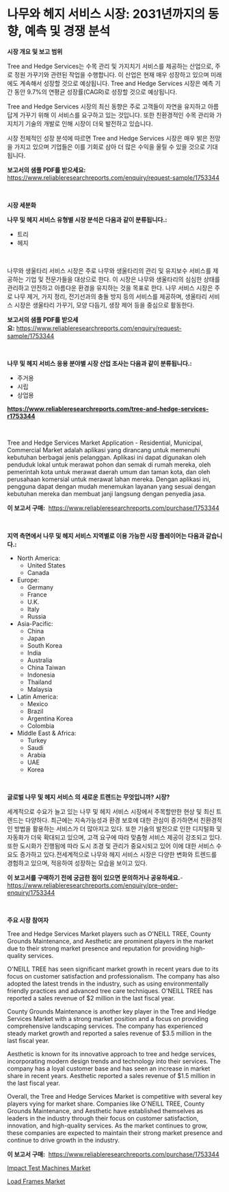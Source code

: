<p><h1>나무와 헤지 서비스 시장: 2031년까지의 동향, 예측 및 경쟁 분석</h1></p><p><strong>시장 개요 및 보고 범위</strong></p>
<p><p>Tree and Hedge Services는 수목 관리 및 가지치기 서비스를 제공하는 산업으로, 주로 정원 가꾸기와 관련된 작업을 수행합니다. 이 산업은 현재 매우 성장하고 있으며 미래에도 계속해서 성장할 것으로 예상됩니다. Tree and Hedge Services 시장은 예측 기간 동안 9.7%의 연평균 성장률(CAGR)로 성장할 것으로 예상됩니다.</p><p>Tree and Hedge Services 시장의 최신 동향은 주로 고객들이 자연을 유지하고 아름답게 가꾸기 위해 이 서비스를 요구하고 있는 것입니다. 또한 친환경적인 수목 관리와 가지치기 기술의 개발로 인해 시장이 더욱 발전하고 있습니다.</p><p>시장 전체적인 성장 분석에 따르면 Tree and Hedge Services 시장은 매우 밝은 전망을 가지고 있으며 기업들은 이를 기회로 삼아 더 많은 수익을 올릴 수 있을 것으로 기대됩니다.</p></p>
<p><strong>보고서의 샘플 PDF를 받으세요:</strong> <a href="https://www.reliableresearchreports.com/enquiry/request-sample/1753344">https://www.reliableresearchreports.com/enquiry/request-sample/1753344</a></p>
<p>&nbsp;</p>
<p><strong>시장 세분화</strong></p>
<p><strong>나무 및 헤지 서비스 유형별 시장 분석은 다음과 같이 분류됩니다.:</strong></p>
<p><ul><li>트리</li><li>헤지</li></ul></p>
<p>&nbsp;</p>
<p><p>나무와 생울타리 서비스 시장은 주로 나무와 생울타리의 관리 및 유지보수 서비스를 제공하는 기업 및 전문가들을 대상으로 한다. 이 시장은 나무와 생울타리의 심심한 상태를 관리하고 안전하고 아름다운 환경을 유지하는 것을 목표로 한다. 나무 서비스 시장은 주로 나무 제거, 가지 정리, 전기선과의 충돌 방지 등의 서비스를 제공하며, 생울타리 서비스 시장은 생울타리 가꾸기, 모양 다듬기, 생장 제어 등을 중심으로 활동한다.</p></p>
<p><strong>보고서의 샘플 PDF를 받으세요:</strong>&nbsp;<a href="https://www.reliableresearchreports.com/enquiry/request-sample/1753344">https://www.reliableresearchreports.com/enquiry/request-sample/1753344</a></p>
<p>&nbsp;</p>
<p><strong> 나무 및 헤지 서비스 응용 분야별 시장 산업 조사는 다음과 같이 분류됩니다.:</strong></p>
<p><ul><li>주거용</li><li>시립</li><li>상업용</li></ul></p>
<p><strong><a href="https://www.reliableresearchreports.com/tree-and-hedge-services-r1753344">https://www.reliableresearchreports.com/tree-and-hedge-services-r1753344</a></strong></p>
<p>&nbsp;</p>
<p><p>Tree and Hedge Services Market Application - Residential, Municipal, Commercial Market adalah aplikasi yang dirancang untuk memenuhi kebutuhan berbagai jenis pelanggan. Aplikasi ini dapat digunakan oleh penduduk lokal untuk merawat pohon dan semak di rumah mereka, oleh pemerintah kota untuk merawat daerah umum dan taman kota, dan oleh perusahaan komersial untuk merawat lahan mereka. Dengan aplikasi ini, pengguna dapat dengan mudah menemukan layanan yang sesuai dengan kebutuhan mereka dan membuat janji langsung dengan penyedia jasa.</p></p>
<p><strong>이 보고서 구매:</strong>&nbsp; <a href="https://www.reliableresearchreports.com/purchase/1753344">https://www.reliableresearchreports.com/purchase/1753344</a></p>
<p>&nbsp;</p>
<p><strong>지역 측면에서 나무 및 헤지 서비스 지역별로 이용 가능한 시장 플레이어는 다음과 같습니다.:</strong></p>
<p><ul>
    <li>
        North America:
        <ul>
            <li>United States</li>
            <li>Canada</li>
        </ul>
    </li>
    <li>
        Europe:
        <ul>
            <li>Germany</li>
            <li>France</li>
            <li>U.K.</li>
            <li>Italy</li>
            <li>Russia</li>
        </ul>
    </li>
    <li>
        Asia-Pacific:
        <ul>
            <li>China</li>
            <li>Japan</li>
            <li>South Korea</li>
            <li>India</li>
            <li>Australia</li>
            <li>China Taiwan</li>
            <li>Indonesia</li>
            <li>Thailand</li>
            <li>Malaysia</li>
        </ul>
    </li>
    <li>
        Latin America:
        <ul>
            <li>Mexico</li>
            <li>Brazil</li>
            <li>Argentina Korea</li>
            <li>Colombia</li>
        </ul>
    </li>
    <li>
        Middle East & Africa:
        <ul>
            <li>Turkey</li>
            <li>Saudi</li>
            <li>Arabia</li>
            <li>UAE</li>
            <li>Korea</li>
        </ul>
    </li>
    </ul></p>
<p>&nbsp;</p>
<p><strong>글로벌 나무 및 헤지 서비스 의 새로운 트렌드는 무엇입니까? 시장?</strong></p>
<p><p>세계적으로 수요가 늘고 있는 나무 및 헤지 서비스 시장에서 주목할만한 현상 및 최신 트렌드는 다양하다. 최근에는 지속가능성과 환경 보호에 대한 관심이 증가하면서 친환경적인 방법을 활용하는 서비스가 더 많아지고 있다. 또한 기술의 발전으로 인한 디지털화 및 자동화가 더욱 확대되고 있으며, 고객 요구에 따라 맞춤형 서비스 제공이 강조되고 있다. 또한 도시화가 진행됨에 따라 도시 조경 및 관리가 중요시되고 있어 이에 대한 서비스 수요도 증가하고 있다.전세계적으로 나무와 헤지 서비스 시장은 다양한 변화와 트렌드를 경험하고 있으며, 적응하여 성장하는 모습을 보이고 있다.</p></p>
<p><strong>이 보고서를 구매하기 전에 궁금한 점이 있으면 문의하거나 공유하세요.</strong>- <a href="https://www.reliableresearchreports.com/enquiry/pre-order-enquiry/1753344">https://www.reliableresearchreports.com/enquiry/pre-order-enquiry/1753344</a></p>
<p>&nbsp;</p>
<p><strong>주요 시장 참여자</strong></p>
<p><p>Tree and Hedge Services Market players such as O'NEILL TREE, County Grounds Maintenance, and Aesthetic are prominent players in the market due to their strong market presence and reputation for providing high-quality services.</p><p>O'NEILL TREE has seen significant market growth in recent years due to its focus on customer satisfaction and professionalism. The company has also adopted the latest trends in the industry, such as using environmentally friendly practices and advanced tree care techniques. O'NEILL TREE has reported a sales revenue of $2 million in the last fiscal year.</p><p>County Grounds Maintenance is another key player in the Tree and Hedge Services Market with a strong market position and a focus on providing comprehensive landscaping services. The company has experienced steady market growth and reported a sales revenue of $3.5 million in the last fiscal year.</p><p>Aesthetic is known for its innovative approach to tree and hedge services, incorporating modern design trends and technology into their services. The company has a loyal customer base and has seen an increase in market share in recent years. Aesthetic reported a sales revenue of $1.5 million in the last fiscal year.</p><p>Overall, the Tree and Hedge Services Market is competitive with several key players vying for market share. Companies like O'NEILL TREE, County Grounds Maintenance, and Aesthetic have established themselves as leaders in the industry through their focus on customer satisfaction, innovation, and high-quality services. As the market continues to grow, these companies are expected to maintain their strong market presence and continue to drive growth in the industry.</p></p>
<p><strong>이 보고서 구매:</strong>&nbsp;&nbsp;<a href="https://www.reliableresearchreports.com/purchase/1753344">https://www.reliableresearchreports.com/purchase/1753344</a></p>
<p><p><a href="https://github.com/nicholepatriciadoylenwnrjr0/Market-Research-Report-List-2/blob/main/impact-test-machines-market.md">Impact Test Machines Market</a></p><p><a href="https://github.com/gamblestampleyjenny50m5sl6/Market-Research-Report-List-2/blob/main/load-frames-market.md">Load Frames Market</a></p></p>